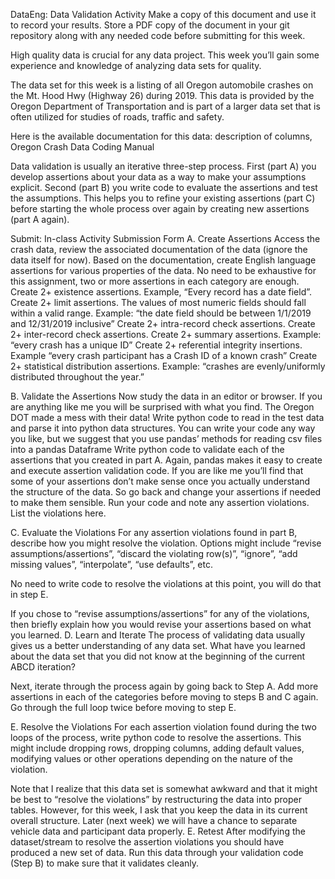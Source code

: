 DataEng: Data Validation Activity
Make a copy of this document and use it to record your results. Store a PDF copy of the document in your git repository along with any needed code before submitting for this week. 

High quality data is crucial for any data project. This week you’ll gain some experience and knowledge of analyzing data sets for quality. 

The data set for this week is a listing of all Oregon automobile crashes on the Mt. Hood Hwy (Highway 26) during 2019. This data is provided by the Oregon Department of Transportation and is part of a larger data set that is often utilized for studies of roads, traffic and safety.

Here is the available documentation for this data: description of columns, Oregon Crash Data Coding Manual

Data validation is usually an iterative three-step process. First (part A) you develop assertions about your data as a way to make your assumptions explicit. Second (part B) you write code to evaluate the assertions and test the assumptions. This helps you to refine your existing assertions (part C) before starting the whole process over again by creating new assertions (part A again). 

Submit: In-class Activity Submission Form
A. Create Assertions
Access the crash data, review the associated documentation of the data (ignore the data itself for now). Based on the documentation, create English language assertions for various properties of the data. No need to be exhaustive for this assignment, two or more assertions in each category are enough.
Create 2+ existence assertions. Example, “Every record has a date field”.
Create 2+ limit assertions. The values of most numeric fields should fall within a valid range. Example: “the date field should be between 1/1/2019 and 12/31/2019 inclusive”
Create 2+ intra-record check assertions. 
Create 2+ inter-record check assertions.
Create 2+ summary assertions. Example: “every crash has a unique ID”
Create 2+ referential integrity insertions. Example “every crash participant has a Crash ID of a known crash”
Create 2+ statistical distribution assertions. Example: “crashes are evenly/uniformly distributed throughout the year.”

B. Validate the Assertions
Now study the data in an editor or browser. If you are anything like me you will be surprised with what you find. The Oregon DOT made a mess with their data!
Write python code to read in the test data and parse it into python data structures. You can write your code any way you like, but we suggest that you use pandas’ methods for reading csv files into a pandas Dataframe
Write python code to validate each of the assertions that you created in part A. Again, pandas makes it easy to create and execute assertion validation code.
If you are like me you’ll find that some of your assertions don’t make sense once you actually understand the structure of the data. So go back and change your assertions if needed to make them sensible.
Run your code and note any assertion violations. List the violations here.

C. Evaluate the Violations
For any assertion violations found in part B, describe how you might resolve the violation. Options might include “revise assumptions/assertions”, “discard the violating row(s)”, “ignore”, “add missing values”, “interpolate”, “use defaults”, etc.

No need to write code to resolve the violations at this point, you will do that in step E.

If you chose to “revise assumptions/assertions” for any of the violations, then briefly explain how you would revise your assertions based on what you learned.
D. Learn and Iterate
The process of validating data usually gives us a better understanding of any data set. What have you learned about the data set that you did not know at the beginning of the current ABCD iteration?

Next, iterate through the process again by going back to Step A. Add more assertions in each of the categories before moving to steps B and C again. Go through the full loop twice before moving to step E.

E. Resolve the Violations
For each assertion violation found during the two loops of the process, write python code to resolve the assertions. This might include dropping rows, dropping columns, adding default values, modifying values or other operations depending on the nature of the violation. 

Note that I realize that this data set is somewhat awkward and that it might be best to “resolve the violations” by restructuring the data into proper tables. However, for this week, I ask that you keep the data in its current overall structure. Later (next week) we will have a chance to separate vehicle data and participant data properly.
E. Retest
After modifying the dataset/stream to resolve the assertion violations you should have produced a new set of data. Run this data through your validation code (Step B) to make sure that it validates cleanly.


